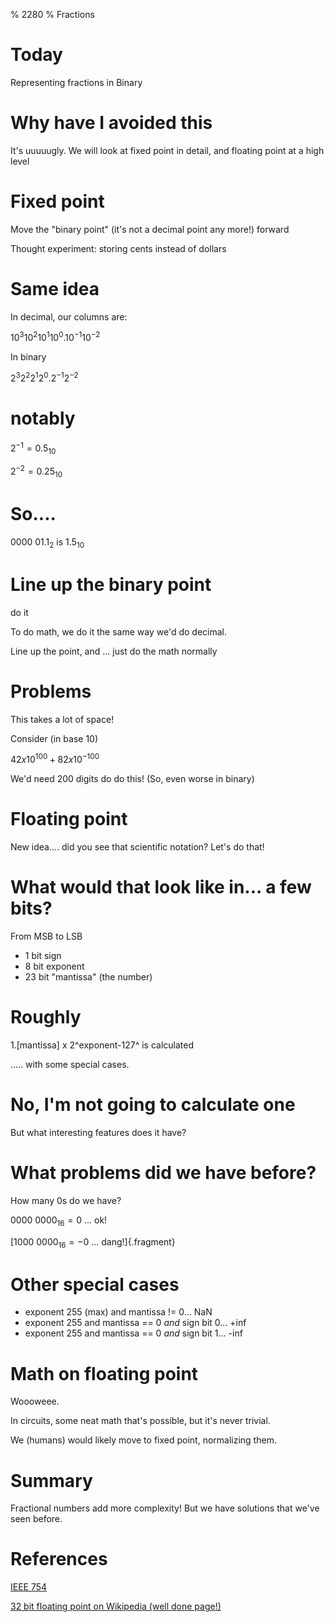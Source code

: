 % 2280
% Fractions

# Today


Representing fractions in Binary

# Why have I avoided this

It's uuuuugly. We will look at fixed point in detail, and floating point at a high level

# Fixed point

Move the "binary point" (it's not a decimal point any more!) forward

Thought experiment: storing cents instead of dollars

# Same idea

In decimal, our columns are:

$10^3 10^2 10^1 10^0 . 10^{-1} 10^{-2}$

In binary

$2^3 2^2 2^1 2^0 . 2^{-1} 2^{-2}$

# notably

$2^{-1} = 0.5_{10}$

$2^{-2} = 0.25_{10}$

# So....

$0000\:01.1_2$ is $1.5_{10}$

# Line up the binary point

<aside class="notes">
do it
</aside>

To do math, we do it the same way we'd do decimal.

Line up the point, and ... just do the math normally

# Problems

This takes a lot of space!

Consider (in base 10) 

$42x10^{100} + 82 x 10^{-100}$

We'd need 200 digits do do this! (So, even worse in binary)

# Floating point

New idea.... did you see that scientific notation? Let's do that!

# What would that look like in... a few bits?

From MSB to LSB

* 1 bit sign
* 8 bit exponent
* 23 bit "mantissa" (the number)

# Roughly

1.[mantissa] x 2^exponent-127^ is calculated

..... with some special cases.

# No, I'm not going to calculate one

But what interesting features does it have?

# What problems did we have before?

How many 0s do we have?

$0000\:0000_{16} = 0$ ... ok!

[$1000\:0000_{16} = -0$ ... dang!]{.fragment}

# Other special cases

* exponent 255 (max) and mantissa != 0... NaN
* exponent 255 and mantissa == 0 *and* sign bit 0... +inf
* exponent 255 and mantissa == 0 *and* sign bit 1... -inf

# Math on floating point

Woooweee.

In circuits, some neat math that's possible, but it's never trivial.

We (humans) would likely move to fixed point, normalizing them.

# Summary

Fractional numbers add more complexity! But we have solutions that we've seen before.

# References

[IEEE 754](https://ieeexplore.ieee.org/document/8766229)

[32 bit floating point on Wikipedia (well done page!)](https://en.wikipedia.org/wiki/Single-precision_floating-point_format)
